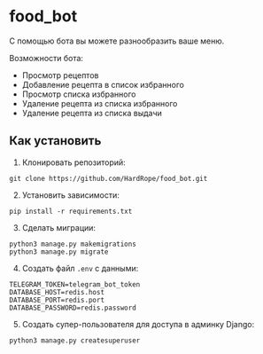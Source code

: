 # food_bot
 
С помощью бота вы можете разнообразить ваше меню.

Возможности бота:
- Просмотр рецептов
- Добавление рецепта в список избранного
- Просмотр списка избранного
- Удаление рецепта из списка избранного
- Удаление рецепта из списка выдачи

## Как установить

1. Клонировать репозиторий:

```commandline
git clone https://github.com/HardRope/food_bot.git
```

 2. Установить зависимости:

```commandline
pip install -r requirements.txt
```

 3. Сделать миграции:

```commandline
python3 manage.py makemigrations
python3 manage.py migrate
```

 4. Создать файл `.env` с данными:

```commandline
TELEGRAM_TOKEN=telegram_bot_token
DATABASE_HOST=redis.host
DATABASE_PORT=redis.port
DATABASE_PASSWORD=redis.password
```

 5. Создать супер-пользователя для доступа в админку Django:

```commandline
python3 manage.py createsuperuser
```
